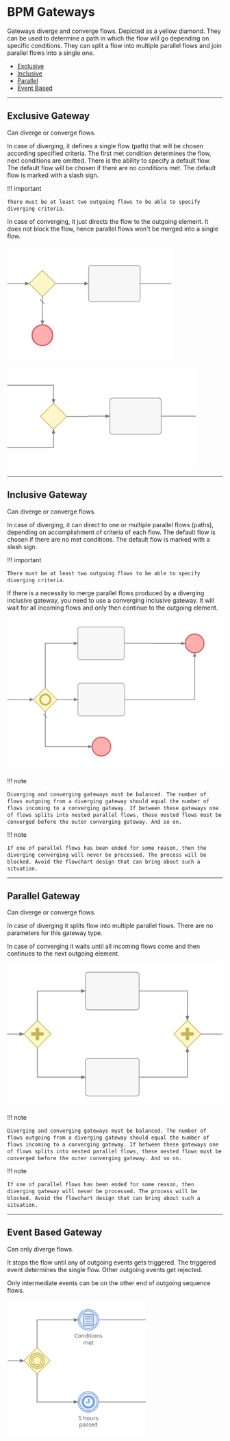 # BPM Gateways

Gateways diverge and converge flows. Depicted as a yellow diamond. They can be used to determine a path in which the flow will go depending on specific conditions. They can split a flow into multiple parallel flows and join parallel flows into a single one.

* [Exclusive](#exclusive-gateway)
* [Inclusive](#inclusive-gateway)
* [Parallel](#parallel-gateway)
* [Event Based](#event-based-gateway)

----

## Exclusive Gateway

Can diverge or converge flows.

In case of diverging, it defines a single flow (path) that will be chosen according specified criteria. The first met condition determines the flow, next conditions are omitted. There is the ability to specify a default flow. The default flow will be chosen if there are no conditions met. The default flow is marked with a slash sign.

!!! important

    There must be at least two outgoing flows to be able to specify diverging criteria.

In case of converging, it just directs the flow to the outgoing element. It does not block the flow, hence parallel flows won't be merged into a single flow.

![exclusive gateway divergent](https://raw.githubusercontent.com/espocrm/documentation/master/docs/_static/images/administration/bpm/gateway-exclusive-divergent.png)

![exclusive gateway convergent](https://raw.githubusercontent.com/espocrm/documentation/master/docs/_static/images/administration/bpm/gateway-exclusive-convergent.png)

----

## Inclusive Gateway

Can diverge or converge flows.

In case of diverging, it can direct to one or multiple parallel flows (paths), depending on accomplishment of criteria of each flow. The default flow is chosen if there are no met conditions. The default flow is marked with a slash sign.

!!! important

    There must be at least two outgoing flows to be able to specify diverging criteria.

If there is a necessity to merge parallel flows produced by a diverging inclusive gateway, you need to use a converging inclusive gateway. It will wait for all incoming flows and only then continue to the outgoing element.

![inclusive gateway](https://raw.githubusercontent.com/espocrm/documentation/master/docs/_static/images/administration/bpm/gateway-inclusive.png)

!!! note

    Diverging and converging gateways must be balanced. The number of flows outgoing from a diverging gateway should equal the number of flows incoming to a converging gateway. If between these gateways one of flows splits into nested parallel flows, these nested flows must be converged before the outer converging gateway. And so on.

!!! note

    If one of parallel flows has been ended for some reason, then the diverging converging will never be processed. The process will be blocked. Avoid the flowchart design that can bring about such a situation.

----

## Parallel Gateway

Can diverge or converge flows.

In case of diverging it splits flow into multiple parallel flows. There are no parameters for this gateway type.

In case of converging it waits until all incoming flows come and then continues to the next outgoing element.

![parallel gateway](https://raw.githubusercontent.com/espocrm/documentation/master/docs/_static/images/administration/bpm/gateway-parallel.png)

!!! note

    Diverging and converging gateways must be balanced. The number of flows outgoing from a diverging gateway should equal the number of flows incoming to a converging gateway. If between these gateways one of flows splits into nested parallel flows, these nested flows must be converged before the outer converging gateway. And so on.

!!! note

    If one of parallel flows has been ended for some reason, then diverging gateway will never be processed. The process will be blocked. Avoid the flowchart design that can bring about such a situation.

----

## Event Based Gateway

Can only diverge flows.

It stops the flow until any of outgoing events gets triggered. The triggered event determines the single flow. Other outgoing events get rejected.

Only intermediate events can be on the other end of outgoing sequence flows.

![event based gateway](https://raw.githubusercontent.com/espocrm/documentation/master/docs/_static/images/administration/bpm/gateway-event-based.png)
